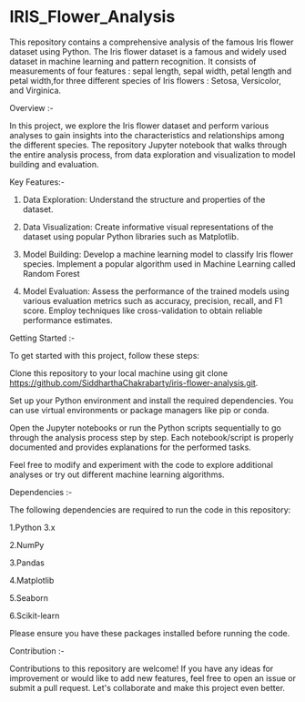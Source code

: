 # IRIS_Flower_Analysis
This repository contains a comprehensive analysis of the famous Iris flower dataset using Python. The Iris flower dataset is a famous and widely used dataset in machine learning and pattern recognition. It consists of measurements of four features : sepal length, sepal width, petal length and petal width,for three different species of Iris flowers : Setosa, Versicolor, and Virginica.

Overview :- 

In this project, we explore the Iris flower dataset and perform various analyses to gain insights into the characteristics and relationships among the different species. The repository Jupyter notebook that walks through the entire analysis process, from data exploration and visualization to model building and evaluation.

Key Features:- 

1. Data Exploration: Understand the structure and properties of the dataset.

2. Data Visualization: Create informative visual representations of the dataset using popular Python libraries such as Matplotlib.

3. Model Building: Develop a machine learning model to classify Iris flower species. Implement a popular algorithm used in Machine Learning called Random Forest

4. Model Evaluation: Assess the performance of the trained models using various evaluation metrics such as accuracy, precision, recall, and F1 score. Employ techniques like cross-validation to obtain reliable performance estimates.



Getting Started :-

To get started with this project, follow these steps:

Clone this repository to your local machine using git clone https://github.com/SiddharthaChakrabarty/iris-flower-analysis.git.

Set up your Python environment and install the required dependencies. You can use virtual environments or package managers like pip or conda.

Open the Jupyter notebooks or run the Python scripts sequentially to go through the analysis process step by step. Each notebook/script is properly documented and provides explanations for the performed tasks.

Feel free to modify and experiment with the code to explore additional analyses or try out different machine learning algorithms.

Dependencies :-

The following dependencies are required to run the code in this repository:

1.Python 3.x

2.NumPy

3.Pandas

4.Matplotlib

5.Seaborn

6.Scikit-learn

Please ensure you have these packages installed before running the code.

Contribution :- 

Contributions to this repository are welcome! If you have any ideas for improvement or would like to add new features, feel free to open an issue or submit a pull request. Let's collaborate and make this project even better.









